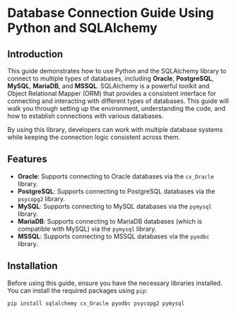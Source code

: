 # Database Connection Guide Using Python and SQLAlchemy

## Introduction

This guide demonstrates how to use Python and the SQLAlchemy library to connect to multiple types of databases, including **Oracle**, **PostgreSQL**, **MySQL**, **MariaDB**, and **MSSQL**. SQLAlchemy is a powerful toolkit and Object Relational Mapper (ORM) that provides a consistent interface for connecting and interacting with different types of databases. This guide will walk you through setting up the environment, understanding the code, and how to establish connections with various databases.

By using this library, developers can work with multiple database systems while keeping the connection logic consistent across them.

## Features

- **Oracle**: Supports connecting to Oracle databases via the `cx_Oracle` library.
- **PostgreSQL**: Supports connecting to PostgreSQL databases via the `psycopg2` library.
- **MySQL**: Supports connecting to MySQL databases via the `pymysql` library.
- **MariaDB**: Supports connecting to MariaDB databases (which is compatible with MySQL) via the `pymysql` library.
- **MSSQL**: Supports connecting to MSSQL databases via the `pyodbc` library.

## Installation

Before using this guide, ensure you have the necessary libraries installed. You can install the required packages using `pip`:

```bash
pip install sqlalchemy cx_Oracle pyodbc psycopg2 pymysql
